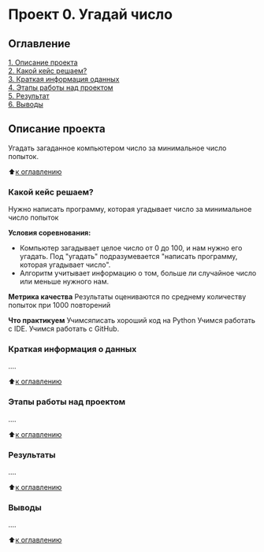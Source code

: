 # Проект 0. Угадай число

## Оглавление
[1. Описание проекта](https://github.com/AnGera57/st_data_science/tree/main/project_0/README.md#Описание-проекта)  
[2. Какой кейс решаем?](https://github.com/AnGera57/st_data_science/tree/main/project_0/README.md#Какой-кейс-решаем)  
[3. Краткая информация оданных](https://github.com/AnGera57/st_data_science/tree/main/project_0/README.md#Краткая-информация-о-данных)  
[4. Этапы работы над проектом](https://github.com/AnGera57/st_data_science/tree/main/project_0/README.md#Этапы-работы-над-проектом)  
[5. Результат](https://github.com/AnGera57/st_data_science/tree/main/project_0/README.md#Результат)  
[6. Выводы](https://github.com/AnGera57/st_data_science/tree/main/project_0/README.md#Выводы)  

## Описание проекта
Угадать загаданное компьютером число за минимальное число попыток.

:arrow_up:[к оглавлению](https://github.com/AnGera57/st_data_science/tree/main/project_0/README.md#Оглавление)


### Какой кейс решаем?
Нужно написать программу, которая угадывает число за минимальное число попыток

**Условия соревнования:**
- Компьютер загадывает целое число от 0 до 100, и нам нужно его угадать. Под "угадать" подразумевается "написать программу, которая угадывает число".
- Алгоритм учитывает информацию о том, больше ли случайное число или меньше нужного нам.

**Метрика качества**
Результаты оцениваются по среднему количеству попыток при 1000 повторений

**Что практикуем**
Учимсяписать хороший код на Python
Учимся работать с IDE.
Учимся работать с GitHub.


### Краткая информация о данных
....

:arrow_up:[к оглавлению](https://github.com/AnGera57/st_data_science/tree/main/project_0/README.md#Оглавление)


### Этапы работы над проектом
....

:arrow_up:[к оглавлению](https://github.com/AnGera57/st_data_science/tree/main/project_0/README.md#Оглавление)


### Результаты
....

:arrow_up:[к оглавлению](https://github.com/AnGera57/st_data_science/tree/main/project_0/README.md#Оглавление)


### Выводы
....

:arrow_up:[к оглавлению](https://github.com/AnGera57/st_data_science/tree/main/project_0/README.md#Оглавление)
